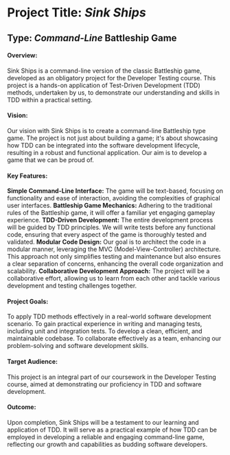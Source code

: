  # **Project Title:** _Sink Ships_

## **Type:** _Command-Line_ Battleship Game


#### Overview:
Sink Ships is a command-line version of the classic Battleship game, developed as an obligatory project for the Developer Testing course. This project is a hands-on application of Test-Driven Development (TDD) methods, undertaken by us, to demonstrate our understanding and skills in TDD within a practical setting.

#### Vision:
Our vision with Sink Ships is to create a command-line Battleship type game. The project is not just about building a game; it's about showcasing how TDD can be integrated into the software development lifecycle, resulting in a robust and functional application. Our aim is to develop a game that we can be proud of.

#### Key Features:

  **Simple Command-Line Interface:** The game will be text-based, focusing on functionality and ease of interaction, avoiding the complexities of graphical user interfaces.
    **Battleship Game Mechanics:** Adhering to the traditional rules of the Battleship game, it will offer a familiar yet engaging gameplay experience.
  **TDD-Driven Development:** The entire development process will be guided by TDD principles. We will write tests before any functional code, ensuring that every aspect of the game is thoroughly tested and validated.
  **Modular Code Design:** Our goal is to architect the code in a modular manner, leveraging the MVC (Model-View-Controller) architecture. This approach not only simplifies testing and maintenance but also ensures a clear separation of concerns, enhancing the overall code organization and scalability.
  **Collaborative Development Approach:** The project will be a collaborative effort, allowing us to learn from each other and tackle various development and testing challenges together.

#### Project Goals:

  To apply TDD methods effectively in a real-world software development scenario.
  To gain practical experience in writing and managing tests, including unit and integration tests.
  To develop a clean, efficient, and maintainable codebase.
  To collaborate effectively as a team, enhancing our problem-solving and software development skills.

#### Target Audience:
This project is an integral part of our coursework in the Developer Testing course, aimed at demonstrating our proficiency in TDD and software development.

#### Outcome:
Upon completion, Sink Ships will be a testament to our learning and application of TDD. It will serve as a practical example of how TDD can be employed in developing a reliable and engaging command-line game, reflecting our growth and capabilities as budding software developers.